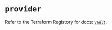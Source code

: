 # `provider`

Refer to the Terraform Registory for docs: [`vault`](https://registry.terraform.io/providers/hashicorp/vault/3.19.0/docs).
